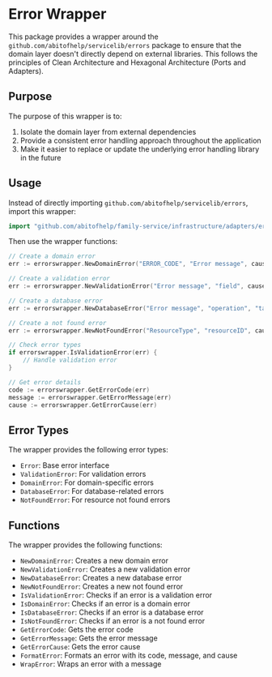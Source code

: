 # Error Wrapper

This package provides a wrapper around the `github.com/abitofhelp/servicelib/errors` package to ensure that the domain layer doesn't directly depend on external libraries. This follows the principles of Clean Architecture and Hexagonal Architecture (Ports and Adapters).

## Purpose

The purpose of this wrapper is to:

1. Isolate the domain layer from external dependencies
2. Provide a consistent error handling approach throughout the application
3. Make it easier to replace or update the underlying error handling library in the future

## Usage

Instead of directly importing `github.com/abitofhelp/servicelib/errors`, import this wrapper:

```go
import "github.com/abitofhelp/family-service/infrastructure/adapters/errorswrapper"
```

Then use the wrapper functions:

```go
// Create a domain error
err := errorswrapper.NewDomainError("ERROR_CODE", "Error message", cause)

// Create a validation error
err := errorswrapper.NewValidationError("Error message", "field", cause)

// Create a database error
err := errorswrapper.NewDatabaseError("Error message", "operation", "table", cause)

// Create a not found error
err := errorswrapper.NewNotFoundError("ResourceType", "resourceID", cause)

// Check error types
if errorswrapper.IsValidationError(err) {
    // Handle validation error
}

// Get error details
code := errorswrapper.GetErrorCode(err)
message := errorswrapper.GetErrorMessage(err)
cause := errorswrapper.GetErrorCause(err)
```

## Error Types

The wrapper provides the following error types:

- `Error`: Base error interface
- `ValidationError`: For validation errors
- `DomainError`: For domain-specific errors
- `DatabaseError`: For database-related errors
- `NotFoundError`: For resource not found errors

## Functions

The wrapper provides the following functions:

- `NewDomainError`: Creates a new domain error
- `NewValidationError`: Creates a new validation error
- `NewDatabaseError`: Creates a new database error
- `NewNotFoundError`: Creates a new not found error
- `IsValidationError`: Checks if an error is a validation error
- `IsDomainError`: Checks if an error is a domain error
- `IsDatabaseError`: Checks if an error is a database error
- `IsNotFoundError`: Checks if an error is a not found error
- `GetErrorCode`: Gets the error code
- `GetErrorMessage`: Gets the error message
- `GetErrorCause`: Gets the error cause
- `FormatError`: Formats an error with its code, message, and cause
- `WrapError`: Wraps an error with a message